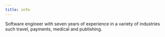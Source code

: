 ```yaml
---
title: info
---
```


Software engineer with seven years of experience in a variety of industries such travel, payments, medical and publishing. 